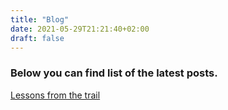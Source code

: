 ```yaml
---
title: "Blog"
date: 2021-05-29T21:21:40+02:00
draft: false
---
```


### Below you can find list of the latest posts. 
[Lessons from the trail](https://apieszka.github.io/blog/lessons-from-the-trail "Lessons from the trail")